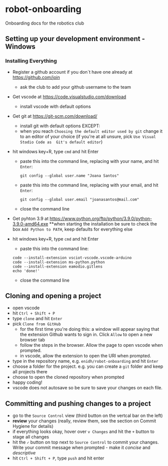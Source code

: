 # robot-onboarding
Onboarding docs for the robotics club

## Setting up your development environment - Windows

### Installing Everything
* Register a github account if you don`t have one already at https://github.com/join
    * ask the club to add your github username to the team

* Get vscode at https://code.visualstudio.com/download
    * install vscode with default options

* Get git at https://git-scm.com/download/
    * install git with default options EXCEPT:
    * when you reach `Choosing the default editor used by git` change it to 
an editor of your choice (if you're at all unsure, pick `Use Visual Stodio Code as 
Git's default editor`)
* hit windows key+R, type `cmd` and hit Enter
    * paste this into the command line, replacing with your name, and hit `Enter`:
        ```
        git config --global user.name "Joana Santos"
        ```
    * paste this into the command line, replacing with your email, and hit `Enter`:
        ```
        git config --global user.email "joanasantos@mail.com"
        ```
    * close the command line

* Get pyhton 3.9 at https://www.python.org/ftp/python/3.9.0/python-3.9.0-amd64.exe
**when starting the installation be sure to check the box `Add Python to PATH`, keep
defaults for everything else

* hit windows key+R, type `cmd` and hit Enter
    * paste this into the command line:
    ```
    code --install-extension vsciot-vscode.vscode-arduino
    code --install-extension ms-python.python
    code --install-extension eamodio.gitlens
    echo 'done!'
    ```
    * close the command line


## Cloning and opening a project
* open vscode
* hit `Ctrl + Shift + P`
* type `clone` and hit `Enter`
* pick `Clone from GitHub`
    * for the first time you're doing this: a window will appear saying that the extension
Github wants to sign in. Click `Allow`
to open a new browser tab
    * follow the steps in the browser. Allow the page to open vscode when prompted.
    * in vscode, allow the extension to open the URI when prompted.
* type in the repository name, e.g. `enidh/robot-onboarding` and hit `Enter`
* choose a folder for the project. e.g. you can create a `git` folder and keep all 
projects there
* choose to open the cloned repository when prompted
* happy coding!
* vscode does not autosave so be sure to save your changes on each file.

## Committing and pushing changes to a project
* go to the `Source Control` view (third button on the vertcal bar on the
left)
* **review** your changes (really, review them, see the section on Commit
Hygiene for details)
* if everything looks okay, hover over `v Changes` and hit the `+` button
to stage all changes
* hit the `✓` button on top next to `Source Control` to commit your
changes. Write your commit message when prompted - make it *concise* and
*descriptive*
* hit `Ctrl + Shift + P`, type `push` and hit enter
